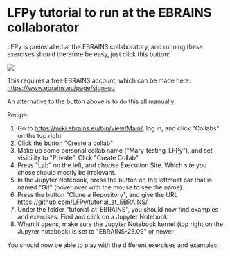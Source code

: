 # LFPy tutorial to run at the EBRAINS collaborator

LFPy is preinstalled at the EBRAINS collaboratory, and running these exercises should therefore be easy, just click this button:

[![](https://nest-simulator.org/TryItOnEBRAINS.png)](https://lab.ebrains.eu/hub/user-redirect/git-pull?repo=https%3A%2F%2Fgithub.com%2FLFPy%2Ftutorial_at_EBRAINS&urlpath=tree%2Ftutorial_at_EBRAINS%2F&branch=main)

This requires a free EBRAINS account, which can be made here: 
https://www.ebrains.eu/page/sign-up


An alternative to the button above is to do this all manually:

Recipe:
  1) Go to https://wiki.ebrains.eu/bin/view/Main/, log in, and click "Collabs" on the top right
  2) Click the button "Create a collab"
  3) Make up some personal collab name ("Mary_testing_LFPy"), and set visibility to "Private". Click "Create Collab"
  4) Press "Lab" on the left, and choose Execution Site. Which site you chose should mostly be irrelevant.
  5) In the Jupyter Notebook, press the button on the leftmost bar that is named "Git" (hover over with the mouse to see the name).
  6) Press the button "Clone a Repository", and give the URL https://github.com/LFPy/tutorial_at_EBRAINS/
  7) Under the folder "tutorial_at_EBRAINS", you should now find examples and exercises. Find and click on a Jupyter Notebook
  8) When it opens, make sure the Jupyter Notebook kernel (top right on the Jupyter notebook) is set to "EBRAINS-23.09" or newer

You should now be able to play with the different exercises and examples.
